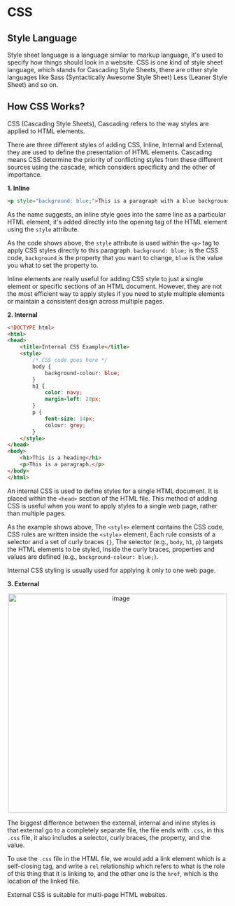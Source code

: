 # CSS

## Style Language

Style sheet language is a language similar to markup language, it's used to specify how things should look in a website. CSS is one kind of style sheet language, which stands for Cascading Style Sheets, there are other style languages like Sass (Syntactically Awesome Style Sheet) Less (Leaner Style Sheet) and so on. 

## How CSS Works?

CSS (Cascading Style Sheets), Cascading refers to the way styles are applied to HTML elements.

There are three different styles of adding CSS, Inline, Internal and External, they are used to define the presentation of HTML elements. Cascading means CSS determine the priority of conflicting styles from these different sources using the cascade, which considers specificity and the other of importance.

**1. Inline**
```html
<p style="background: blue;">This is a paragraph with a blue background.</p>
```
As the name suggests, an inline style goes into the same line as a particular HTML element, it's added directly into the opening tag of the HTML element using the `style` attribute.

As the code shows above, the `style` attribute is used within the `<p>` tag to apply CSS styles directly to this paragraph. `background: blue;` is the CSS code, `background` is the property that you want to change, `blue` is the value you what to set the property to.

Inline elements are really useful for adding CSS style to just a single element or specific sections of an HTML document. However, they are not the most efficient way to apply styles if you need to style multiple elements or maintain a consistent design across multiple pages.

**2. Internal**
```html
<!DOCTYPE html>
<html>
<head>
    <title>Internal CSS Example</title>
    <style>
        /* CSS code goes here */
        body {
            background-colour: blue;
        }
        h1 {
            color: navy;
            margin-left: 20px;
        }
        p {
            font-size: 14px;
            colour: grey;
        }
    </style>
</head>
<body>
    <h1>This is a heading</h1>
    <p>This is a paragraph.</p>
</body>
</html>
```

An internal CSS is used to define styles for a single HTML document. It is placed within the `<head>` section of the HTML file. This method of adding CSS is useful when you want to apply styles to a single web page, rather than multiple pages.

As the example shows above, The `<style>` element contains the CSS code, CSS rules are written inside the `<style>` element, Each rule consists of a selector and a set of curly braces `{}`, The selector (e.g., `body`, `h1`, `p`) targets the HTML elements to be styled, Inside the curly braces, properties and values are defined (e.g., `background-colour: blue;`).

Internal CSS styling is usually used for applying it only to one web page.

**3. External**

<div align=center>
<img width="500" alt="image" src="https://github.com/ShiyuFan0820/CSLearningNote/assets/149340606/2c151cff-256c-48a0-a76b-41c0f76dac98">
</div>

The biggest difference between the external, internal and inline styles is that external go to a completely separate file, the file ends with `.css`, in this `.css` file, it also includes a selector, curly braces, the property, and the value. 

To use the `.css` file in the HTML file, we would add a link element which is a self-closing tag, and write a `rel` relationship which refers to what is the role of this thing that it is linking to, and the other one is the `href`, which is the location of the linked file.

External CSS is suitable for multi-page HTML websites.






